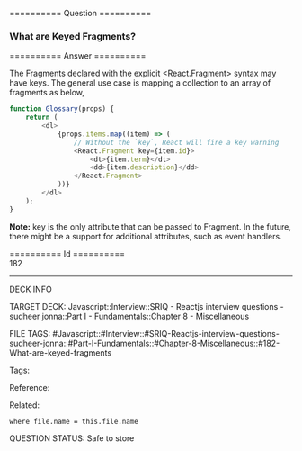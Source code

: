 ========== Question ==========  

### What are Keyed Fragments?  

========== Answer ==========  

The Fragments declared with the explicit <React.Fragment> syntax may have keys. The general use case is mapping a collection to an array of fragments as below,

```javascript
function Glossary(props) {
    return (
        <dl>
            {props.items.map((item) => (
                // Without the `key`, React will fire a key warning
                <React.Fragment key={item.id}>
                    <dt>{item.term}</dt>
                    <dd>{item.description}</dd>
                </React.Fragment>
            ))}
        </dl>
    );
}
```

**Note:** key is the only attribute that can be passed to Fragment. In the future, there might be a support for additional attributes, such as event handlers.

========== Id ==========  
182

---

DECK INFO

TARGET DECK: Javascript::Interview::SRIQ - Reactjs interview questions - sudheer jonna::Part I - Fundamentals::Chapter 8 - Miscellaneous

FILE TAGS: #Javascript::#Interview::#SRIQ-Reactjs-interview-questions-sudheer-jonna::#Part-I-Fundamentals::#Chapter-8-Miscellaneous::#182-What-are-keyed-fragments

Tags:

Reference:

Related:

```dataview
where file.name = this.file.name
```

QUESTION STATUS: Safe to store
